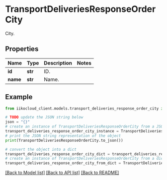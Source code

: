 # TransportDeliveriesResponseOrderCity

City.

## Properties

Name | Type | Description | Notes
------------ | ------------- | ------------- | -------------
**id** | **str** | ID. | 
**name** | **str** | Name. | 

## Example

```python
from iikocloud_client.models.transport_deliveries_response_order_city import TransportDeliveriesResponseOrderCity

# TODO update the JSON string below
json = "{}"
# create an instance of TransportDeliveriesResponseOrderCity from a JSON string
transport_deliveries_response_order_city_instance = TransportDeliveriesResponseOrderCity.from_json(json)
# print the JSON string representation of the object
print(TransportDeliveriesResponseOrderCity.to_json())

# convert the object into a dict
transport_deliveries_response_order_city_dict = transport_deliveries_response_order_city_instance.to_dict()
# create an instance of TransportDeliveriesResponseOrderCity from a dict
transport_deliveries_response_order_city_from_dict = TransportDeliveriesResponseOrderCity.from_dict(transport_deliveries_response_order_city_dict)
```
[[Back to Model list]](../README.md#documentation-for-models) [[Back to API list]](../README.md#documentation-for-api-endpoints) [[Back to README]](../README.md)


